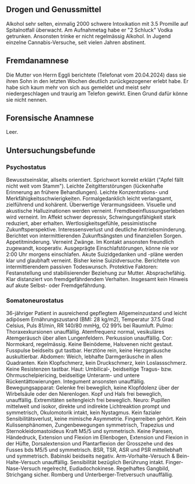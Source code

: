 ## Drogen und Genussmittel
Alkohol sehr selten, einmalig 2000 schwere Intoxikation mit 3.5 Promille auf 
Spitalnotfall überwacht. Am Aufnahmetag habe er "2 Schluck" Vodka getrunken. 
Ansonsten trinke er nicht regelmässig Alkohol. 
In Jugend einzelne Cannabis-Versuche, seit vielen Jahren abstinent.

## Fremdanamnese
Die Mutter von Herrn Eggli berichtete (Telefonat vom 20.04.2024) dass sie 
ihren Sohn in den letzten Wochen deutlich zurückgezogener erlebt habe. Er 
habe sich kaum mehr von sich aus gemeldet und meist sehr niedergeschlagen und 
traurig am Telefon gewirkt. Einen Grund dafür könne sie nicht nennen.

## Forensische Anamnese
Leer.

## Untersuchungsbefunde
### Psychostatus
Bewusstseinsklar, allseits orientiert. Sprichwort korrekt erklärt 
("Apfel fällt nicht weit vom Stamm"). Leichte Zeitgitterstörungen 
(lückenhafte Erinnerung an frühere Behandlungen). Leichte Konzentrations- 
und Merkfähigkeitsschwierigkeiten. Formalgedanklich leicht verlangsamt, 
zielführend und kohärent. Überwertige Verarmungsideen. Visuelle und 
akustische Halluzinationen werden verneint. Fremdbeeinflussungserleben 
wird verneint. Im Affekt schwer depressiv, Schwingungsfähigkeit stark 
reduziert, aber erhalten. Wertlosigkeitsgefühle, pessimistische 
Zukunftsperspektive. Interessensverlust und deutliche Antriebsminderung. 
Berichtet von intermittierenden Zukunftsängsten und finanziellen Sorgen. 
Appetitminderung. Verneint Zwänge. Im Kontakt ansonsten freundlich zugewandt, 
kooperativ. Ausgeprägte Einschlafstörungen, könne nie vor 2:00 Uhr morgens 
einschlafen. Akute Suizidgedanken und -pläne werden klar und glaubhaft verneint. 
Bisher keine Suizidversuche. Berichtete von intermittierendem passiven Todeswunsch. 
Protektive Faktoren: Festanstellung und stabilisierender Beziehung zur Mutter. 
Absprachefähig. Klar distanziert von fremdgefährdendem Verhalten. 
Insgesamt kein Hinweis auf akute Selbst- oder Fremdgefährdung.

### Somatoneurostatus
36-jähriger Patient in ausreichend gepflegtem Allgemeinzustand und 
leicht adipösem Ernährungszustand (BMI: 28 kg/m2), Temperatur 37.5 Grad Celsius, 
Puls 81/min, RR 140/80 mmHg, O2 99% bei Raumluft.
Pulmo: Thoraxexkursionen unauffällig. Atemfrequenz normal, vesikuläres Atemgeräusch über allen
Lungenfeldern. Perkussion unauffällig.
Cor: Normokard, regelmässig. Keine Beinödeme, Halsvenen nicht gestaut. Fusspulse beidseits gut
tastbar. Herztöne rein, keine Herzgeräusche auskultierbar.
Abdomen: Weich, lebhafte Darmgeräusche in allen Quadranten. Kein Klopfschmerz, kein
Druckschmerz, kein Loslassschmerz. Keine Resistenzen tastbar.
Haut: Umbilical-, beidseitige Tragus- bzw. Ohrmuschelpiericing, beidseitige Unterarm- und untere
Rückentättowierungen. Integument ansonsten unauffällig.
Bewegungsapparat: Gelenke frei beweglich, keine Klopfdolenz über der Wirbelsäule 
oder den Nierenlogen. Kopf und Hals frei beweglich, unauffällig. 
Extremitäten seitengleich frei beweglich.
Neuro: Pupillen mittelweit und isokor, direkte und indirekte Lichtreaktion 
prompt und symmetrisch,
Okulomotorik intakt, kein Nystagmus. Kein fazialer Sensibilitätsverlust, 
keine mimische Asymmetrie. Fingerreiben gehört. Kein Kulissenphänomen, 
Zungenbewegungen symmetrisch, Trapezius und Sternokleidomastoideus Kraft M5/5 und symmetrisch. 
Keine Paresen, Händedruck, Extension und Flexion im Ellenbogen, Extension und 
Flexion in der Hüfte, Dorsalextension und Plantarflexion der Grosszehe und des 
Fusses bds M5/5 und symmetrisch. BSR, TSR, ASR und PSR mittellebhaft und symmetrisch. 
Babinski beidseits negativ. Arm-Vorhalte-Versuch & Bein-Halte-Versuch unauffällig. 
Sensibilität bezüglich Berührung intakt. Finger-Nase-Versuch regelrecht, Eudiadochokinese.
Regelhaftes Gangbild, Strichgang sicher. Romberg und Unterberger-Tretversuch unauffällig.
